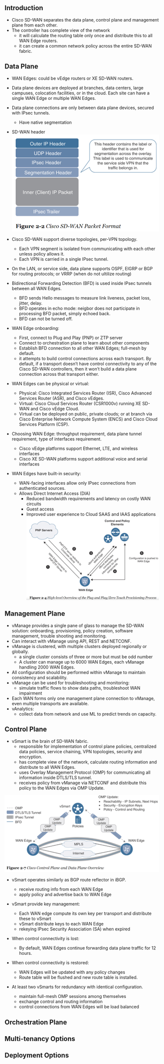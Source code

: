 ## Introduction
- Cisco SD-WAN separates the data plane, control plane and management plane from each other.
- The controller has complete view of the network
  - it will calculate the routing table only once and distribute this to all WAN Edge routers.
  - it can create a common network policy across the entire SD-WAN fabric.

## Data Plane
- WAN Edges: could be vEdge routers or XE SD-WAN routers.
- Data plane devices are deployed at branches, data centers, large campuses, colocation facilities, or in the cloud. Each site can have a single WAN Edge or multiple WAN Edges.
- Data plane connections are only between data plane devices, secured with IPsec tunnels.
  - Have native segmentation
- SD-WAN header
![text](images/figure-2.2.PNG)

- Cisco SD-WAN support diverse topologies, per-VPN topology.
  - Each VPN segment is isolated from communicating with each other unless policy allows it.
  - Each VPN is carried in a single IPsec tunnel.

- On the LAN, or service side, data plane supports OSPF, EIGRP or BGP for routing protocols; or VRRP (when do not ultilize routing)

- Bidirectional Forwarding Detection (BFD) is used inside IPsec tunnels between all WAN Edges.
  - BFD sends Hello messages to measure link liveness, packet loss, jitter, delay.
  - BFD operates in echo mode: neigbor does not participate in processing BFD packet, simply echoed back.
  - BFD can not be turned off.

- WAN Edge onboarding:
  - First, connect to Plug and Play (PNP) or ZTP server
  - Connect to orchestration plane to learn about other components
  - Establish BFD connection to all other WAN Edges; full-mesh by default.
  - it attempts to build control connections across each transport. By default, if a transport doesn’t have control connectivity to any of the Cisco SD-WAN controllers, then it won’t build a data plane connection across that transport either.

- WAN Edges can be physical or virtual:
  - Physical: Cisco Integrated Services Router (ISR), Cisco Advanced Services Router (ASR), and Cisco vEdges.
  - Virtual: Cisco Cloud Services Router (CSR1000v) running XE SD-WAN and Cisco vEdge Cloud.
  - Virtual can be deployed on public, private clouds; or at branch via Cisco Enterprise Network Compute System (ENCS) and Cisco Cloud Services Platform (CSP).

- Choosing WAN Edge: throughput requirement, data plane tunnel requirement, type of interfaces requirement.
  - Cisco vEdge platforms support Ethernet, LTE, and wireless interfaces
  - Cisco XE SD-WAN platforms support additional voice and serial interfaces

- WAN Edges have built-in security:
  - WAN-facing interfaces allow only IPsec connections from authenticated sources.
  - Allows Direct Internet Access (DIA)
    - Reduced bandwidth requirements and latency on costly WAN circuits
    - Guest access
    - Improved user experience to Cloud SAAS and IAAS applications
![text](images/figure-2.4.PNG)

## Management Plane

- vManage provides a single pane of glass to manage the SD-WAN solution: onboarding, provisioning, policy creation, software management, trouble shooting and monitoring.
- Can interact with vManage using API, REST and NETCONF.
- vManage is clustered, with multiple clusters deployed regionally or globally.
  - a single cluster consists of three or more but must be odd number
  - A cluster can manage up to 6000 WAN Edges, each vManage handling 2000 WAN Edges.
- All configuration should be performed within vManage to maintain consistency and scalability.
- vManage can be used for troubleshooting and monitoring:
  - simulate traffic flows to show data paths, troubleshoot WAN impairment
- Each WAN forms only one management plane connection to vManage, even multiple transports are available.
- vAnalytics:
  - collect data from network and use ML to predict trends on capacity.

## Control Plane

- vSmart is the brain of SD-WAN fabric.
  - responsible for implementation of control plane policies, centralized data policies, service chaining,
  VPN topologies, security and encryption.
  - has complete view of the network, calculate routing information and distribute to all WAN Edges.
  - uses Overlay Management Protocol (OMP) for communicating all information inside DTLS/TLS tunnel.
  -  receives policy from vManage via NETCONF and distribute this policy to the WAN Edges via OMP Update.

![text](images/figure-2.7.PNG)

- vSmart operates similarly as BGP route reflector in iBGP.
  - receive routing info from each WAN Edge
  - apply policy and advertise back to WAN Edge

- vSmart provide key management:
  - Each WAN edge compute its own key per transport and distribute these to vSmart
  - vSmart distribute keys to each WAN Edge
  - rekeying IPsec Security Association (SA) when expired

- When control connectivity is lost:
  - By default, WAN Edges continue forwarding data plane traffic for 12 hours.

- When control connectivity is restored:
  - WAN Edges will be updated with any policy changes
  - Route table will be flushed and new route table is installed.

- At least two vSmarts for redundancy with identical configuration.
  - maintain full-mesh OMP sessions among themselves
  - exchange control and routing information
  - control connections from WAN Edges will be load balanced

## Orchestration Plane

## Multi-tenancy Options

## Deployment Options